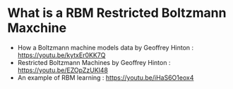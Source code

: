 # What is a RBM Restricted Boltzmann Maxchine 
* How a Boltzmann machine models data by Geoffrey Hinton : https://youtu.be/kytxEr0KK7Q
* Restricted Boltzmann Machines by Geoffrey Hinton : https://youtu.be/EZOpZzUKl48
* An example of RBM learning : https://youtu.be/iHaS6O1eox4

